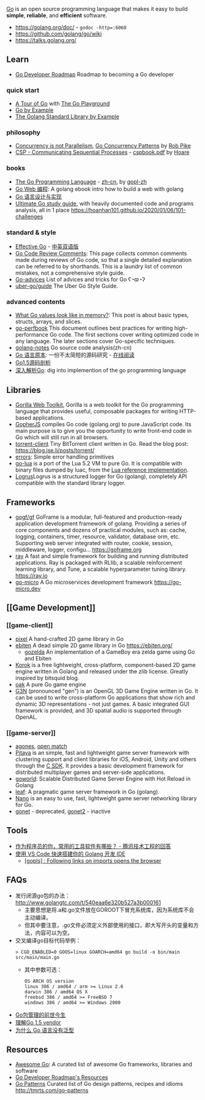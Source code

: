 [Go](http://golang.org/) is an open source programming language that makes it easy to build **simple**, **reliable**, and **efficient** software.


- https://golang.org/doc/ - `godoc -http=:6060`
- https://github.com/golang/go/wiki
- https://talks.golang.org/



## Learn
- [Go Developer Roadmap](https://github.com/Alikhll/golang-developer-roadmap) Roadmap to becoming a Go developer

### quick start
- [A Tour of Go](https://tour.golang.org/) with [The Go Playground](https://play.golang.org/)
- [Go by Example](https://gobyexample.com/) 
- [The Golang Standard Library by Example](https://github.com/polaris1119/The-Golang-Standard-Library-by-Example)

### philosophy
- [Concurrency is not Parallelism](https://blog.golang.org/concurrency-is-not-parallelism), [Go Concurrency Patterns](https://talks.golang.org/2012/concurrency.slide) by [Rob Pike](golang/#creators) 
- [CSP - Communicating Sequential Processes](https://en.wikipedia.org/wiki/Communicating_sequential_processes) - [cspbook.pdf](http://www.usingcsp.com/cspbook.pdf) by [Hoare](http://c2.com/cgi/wiki?CarHoare)

### books
- [The Go Programming Language](https://www.gopl.io/) - [zh-cn](https://docs.hacknode.org/gopl-zh/), by [gopl-zh](https://github.com/golang-china/gopl-zh)
- [Go Web 编程](https://github.com/astaxie/build-web-application-with-golang): A golang ebook intro how to build a web with golang
- [Go 语言设计与实现](https://draveness.me/golang/)
- [Ultimate Go study guide](https://github.com/hoanhan101/ultimate-go), with heavily documented code and programs analysis, all in 1 place https://hoanhan101.github.io/2020/01/06/101-challenges

### standard & style
- [Effective Go](https://golang.org/doc/effective_go.html) - [中英双语版](https://github.com/bingohuang/effective-go-zh-en)
- [Go Code Review Comments](https://github.com/golang/go/wiki/CodeReviewComments): This page collects common comments made during reviews of Go code, so that a single detailed explanation can be referred to by shorthands. This is a laundry list of common mistakes, not a comprehensive style guide.
- [Go-advices](https://github.com/cristaloleg/go-advice) List of advices and tricks for Go ʕ◔ϖ◔ʔ
- [uber-go/guide](https://github.com/uber-go/guide) The Uber Go Style Guide.

### advanced contents
- [What Go values look like in memory?](https://research.swtch.com/godata): This post is about basic types, structs, arrays, and slices.
- [go-perfbook](https://github.com/dgryski/go-perfbook) This document outlines best practices for writing high-performance Go code. The first sections cover writing optimized code in any language. The later sections cover Go-specific techniques.
- [golang-notes](https://github.com/cch123/golang-notes) Go source code analysis(zh-cn)
- [Go 语言原本](https://github.com/changkun/go-under-the-hood): 一份不太简短的源码研究 - [在线阅读](https://golang.design/under-the-hood)
- [Go1.5源码剖析](https://github.com/qyuhen/book)
- [深入解析Go](https://github.com/tiancaiamao/go-internals): dig into implemention of the go programming language



## Libraries
- [Gorilla Web Toolkit](https://github.com/gorilla), Gorilla is a web toolkit for the Go programming language that provides useful, composable packages for writing HTTP-based applications.
- [GopherJS](https://github.com/gopherjs/gopherjs) compiles Go code (golang.org) to pure JavaScript code. Its main purpose is to give you the opportunity to write front-end code in Go which will still run in all browsers.
- [torrent-client](https://github.com/veggiedefender/torrent-client) Tiny BitTorrent client written in Go. Read the blog post: https://blog.jse.li/posts/torrent/
- [errors](https://github.com/pkg/errors): Simple error handling primitives
- [go-lua](https://github.com/Shopify/go-lua) is a port of the Lua 5.2 VM to pure Go. It is compatible with binary files dumped by luac, from the [Lua reference implementation](http://www.lua.org/).
- [Logrus](https://github.com/sirupsen/logrus)Logrus is a structured logger for Go (golang), completely API compatible with the standard library logger.



## Frameworks
- [gogf/gf](https://github.com/gogf/gf) GoFrame is a modular, full-featured and production-ready application development framework of golang. Providing a series of core components and dozens of practical modules, such as: cache, logging, containers, timer, resource, validator, database orm, etc. Supporting web server integrated with router, cookie, session, middleware, logger, configu… https://goframe.org
- [ray](https://github.com/ray-project/ray) A fast and simple framework for building and running distributed applications. Ray is packaged with RLlib, a scalable reinforcement learning library, and Tune, a scalable hyperparameter tuning library. https://ray.io
- [go-micro](https://github.com/micro/go-micro) A Go microservices development framework https://go-micro.dev



## [[Game Development]]

### [[game-client]]
- [pixel](https://github.com/faiface/pixel) A hand-crafted 2D game library in Go
- [ebiten](https://github.com/hajimehoshi/ebiten) A dead simple 2D game library in Go https://ebiten.org/
  - [gozelda](https://github.com/ArnaudCalmettes/gozelda) An implementation of a GameBoy era zelda game using Go and Ebiten
- [Korok](https://github.com/KorokEngine/Korok) is a free lightweight, cross-platform, component-based 2D game engine written in Golang and released under the zlib license. Greatly inspired by bitsquid blog.
- [oak](https://github.com/oakmound/oak) A pure Go game engine
- [G3N](https://github.com/g3n/engine) (pronounced "gen") is an OpenGL 3D Game Engine written in Go. It can be used to write cross-platform Go applications that show rich and dynamic 3D representations - not just games. A basic integrated GUI framework is provided, and 3D spatial audio is supported through OpenAL.

### [[game-server]]
- [agones](https://github.com/googleforgames/agones), [open match](https://github.com/googleforgames/open-match)
- [Pitaya](https://github.com/topfreegames/pitaya) is an simple, fast and lightweight game server framework with clustering support and client libraries for iOS, Android, Unity and others through the [C SDK](https://github.com/topfreegames/libpitaya). It provides a basic development framework for distributed multiplayer games and server-side applications.
- [goworld](https://github.com/xiaonanln/goworld): Scalable Distributed Game Server Engine with Hot Reload in Golang
- [leaf](https://github.com/name5566/leaf): A pragmatic game server framework in Go (golang).
- [Nano](https://github.com/lonng/nano) is an easy to use, fast, lightweight game server networking library for Go.
- [gonet](https://github.com/xtaci/gonet) - deprecated, [gonet2](https://github.com/gonet2) - inactive



## Tools
- [作为程序员的你，常用的工具软件有哪些？ - 腾讯技术工程的回答](https://www.zhihu.com/question/22867411/answer/911161400)
- [使用 VS Code 快速搭建你的 Golang 开发 IDE](https://toozhao.com/2017/08/23/vscode-golang/)
  - [[gopls] : Following links on imports opens the browser](https://github.com/microsoft/vscode-go/issues/2550)



## FAQs
- 发行闭源go包的办法：http://www.golangtc.com/t/540eaa6e320b527a3b000161 
  - 主要思想是将.a和.go文件放在GOROOT下冒充系统库，因为系统库不会主动编译。
  - 但其中要注意，.go文件必须定义外部使用的接口，即大写开头的变量和方法，内容可以为空。
- 交叉编译go目标代码举例：
    ```
    > CGO_ENABLED=0 GOOS=linux GOARCH=amd64 go build -o bin/main src/main/main.go
    ```
  - 其中参数可选：
    ```
    OS ARCH OS version
    linux 386 / amd64 / arm >= Linux 2.6
    darwin 386 / amd64 OS X
    freebsd 386 / amd64 >= FreeBSD 7
    windows 386 / amd64 >= Windows 2000
    ```
- [Go包管理的前世今生](http://www.infoq.com/cn/articles/history-go-package-management)
- [理解Go 1.5 vendor](http://tonybai.com/2015/07/31/understand-go15-vendor/)
- [为什么 Go 语言没有泛型](https://draveness.me/whys-the-design-go-generics/)



## Resources
- [Awesome Go](https://github.com/avelino/awesome-go): A curated list of awesome Go frameworks, libraries and software
- [Go Developer Roadmap's Resources](https://github.com/Alikhll/golang-developer-roadmap#resources)
- [Go Patterns](https://github.com/tmrts/go-patterns) Curated list of Go design patterns, recipes and idioms http://tmrts.com/go-patterns
